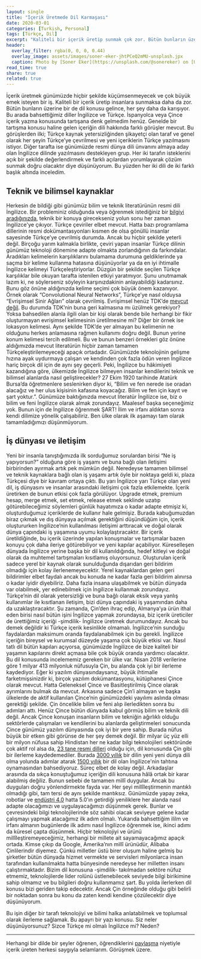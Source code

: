 ```yaml
---
layout: single
title: "İçerik Üretmede Dil Karmaşası"
date: 2020-03-01
categories: [Turkish, Personal]
tags: [Türkçe, Dil]
excerpt: "Kaliteli bir içerik üretip sunmak çok zor. Bütün bunların üzerine bir de dil konusu gelince, her şey daha da karışıyor."
header:
  overlay_filter: rgba(0, 0, 0, 0.44)
  overlay_image: assets/images/soner-eker-jhtPCeQ2mMU-unsplash.jpx
  caption: Photo by [Soner Eker](https://unsplash.com/@sonereker) on [Unsplash](https://unsplash.com)
read_time: true
share: true
related: true
---
```


İçerik üretmek günümüzde hiçbir şekilde küçümsenmeyecek ve çok büyük emek isteyen bir iş. Kaliteli bir içerik üretip insanlara sunmaksa daha da zor. Bütün bunların üzerine bir de dil konusu gelince, her şey daha da karışıyor. Bu arada bahsettiğimiz diller İngilizce ve Türkçe. İspanyolca veya Çince içerik yazma konusunda tartışana denk gelmedim henüz. Genelde bir tartışma konusu haline gelen içeriğin dili hakkında farklı görüşler mevcut. Bu görüşlerden ilki; Türkçe kaynak yetersizliğinden şikayetçi olan taraf ve genel olarak her şeyin Türkçe’ye çevrilmesi ve yeni içeriklerin Türkçe yazılmasını istiyor. Diğer tarafta ise günümüzde resmi dünya dili ünvanını almaya aday olan İngilizce dilinde yazılmasını destekleyen grup. Her iki tarafın isteklerini açık bir şekilde değerlendirmek ve farklı açılardan yorumlayarak çözüm sunmak doğru olacaktır diye düşünüyorum. Bu yüzden her iki dili de iki farklı başlık altında inceledim.

## Teknik ve bilimsel kaynaklar

Herkesin de bildiği gibi günümüz bilim ve teknik literatürünün resmi dili İngilizce. Bir probleminiz olduğunda veya öğrenmek istediğiniz bir [bilgiyi aradığınızda](/merak-bilgi-dikkat), teknik bir konuya girecekseniz yolun sonu her zaman İngilizce'ye çıkıyor. Türkçe çeviriler elbet mevcut. Hatta bazı programlama dillerinin resmi dokümantasyonları kısmen de olsa gönüllü insanlar sayesinde Türkçe’ye çevrilmiş durumda. Ancak bu hiçbir şekilde yeterli değil. Birçoğu yarım kalmakla birlikte, çeviri yapan insanlar Türkçe dilinin günümüz teknoloji dönemine adapte olmakta zorlandığının da farkındalar. Aradıkları kelimelerin karşılıklarını bulamama durumuna geldiklerinde ya saçma bir kelime kullanma hatasına düşünüyorlar ya da en iyi ihtimalle İngilizce kelimeyi Türkçeleştiriyorlar. Düzgün bir şekilde seçilen Türkçe karşılıklar bile okuyan tarafta istenilen etkiyi yaratmıyor. Şunu unutmamak lazım ki, ne söylerseniz söyleyin karşınızdakinin anlayabildiği kadarsınız. Bunu göz önüne aldığınızda kelime seçimi çok büyük önem kazanıyor. Örnek olarak “Convolutional Neural Networks”, Türkçe’ye nasıl olduysa “Evrişimsel Sinir Ağları” olarak çevrilmiş. Evrişimsel henüz TDK’de [mevcut değil](http://www.tdk.gov.tr/index.php?option=com_bts&arama=kelime&guid=TDK.GTS.5ad63df4d412f2.36379452). Bu durumda TDK’nin buna geri kalmasına mı üzülmek gerekiyor? Yoksa bahsedilen alanla ilgili olan bir kişi olarak bende bile herhangi bir fikir oluşturmayan evrişimsel kelimesinin üretilmesine mi? Diğer bir örnek ise lokasyon kelimesi. Aynı şekilde TDK’de yer almayan bu kelimenin ne olduğunu herkes anlamasına rağmen kullanımı doğru değil. Bunun yerine konum kelimesi tercih edilmeli.
Bu ve bunun benzeri örnekleri göz önüne aldığımızda mevcut literatürün hiçbir zaman tamamen Türkçeleştirilemeyeceği apaçık ortadadır. Günümüzde teknolojinin gelişme hızına ayak uydurmaya çalışan ve kendinden çok fazla ödün veren İngilizce hariç birçok dil için de aynı şey geçerli. Peki, İngilizce bu hâkimiyeti kazandığına göre, ülkemizde İngilizce bilmeyen insanlar kendilerini teknik ve bilimsel alanlarda nasıl geliştirecekler? 27 Ekim 1920 tarihinde Atatürk Bursa’da öğretmenlere seslenirken diyor ki, “Bilim ve fen nerede ise oradan alacağız ve her ulus kişisinin kafasına koyacağız. Bilim ve fen için kayıt ve şart yoktur.”. Günümüze baktığınızda mevcut literatür İngilizce ise, biz o bilim ve feni İngilizce olarak almak zorundayız. Maalesef başka seçeneğimiz yok. Bunun için de İngilizce öğrenmek ŞART! İlim ve irfanı aldıktan sonra kendi dilimize yönelik çalışabiliriz. Ben ülke olarak ilk aşamayı tam olarak tamamladığımızı düşünmüyorum.

## İş dünyası ve iletişim

Yeni bir insanla tanıştığımızda ilk sorduğumuz sorulardan birisi “Ne iş yapıyorsun?” olduğuna göre iş yaşamı ve buna bağlı olan iletişimi birbirinden ayırmak artık pek mümkün değil. Neredeyse tamamen bilimsel ve teknik kaynaklara bağlı olan iş yaşamı artık öyle bir noktaya geldi ki, plaza Türkçesi diye bir kavram ortaya çıktı. Bu yarı İngilizce yarı Türkçe olan yeni dil, iş dünyasını ve insanlar arasındaki iletişimi çok fazla etkilemekte. İçerik üretirken de bunun etkisi çok fazla görülüyor. Upgrade etmek, premium hesap, merge etmek, set etmek, release etmek seklinde uzatıp götürebileceğimiz söylemleri günlük hayatımıza o kadar adapte etmişiz ki, oluşturduğumuz içeriklerde de kullanır hale gelmişiz. Burada kabuğumuzdan biraz çıkmak ve dış dünyaya açılmak gerektiğini düşündüğüm için, içerik oluştururken İngilizce’nin kullanılması iletişimi arttıracak ve doğal olarak dünya çapındaki iş yaşamına uyumu kolaylaştıracaktır. Bir içerik üretildiğinde, bu içerik üzerinde yapılan konuşmalar ve tartışmalar bazen konuyu çok daha ileriye götürebiliyor ve yeni kapılar açabiliyor. Küreselleşen dünyada İngilizce yerine başka bir dil kullanıldığında, hedef kitleyi ve doğal olarak da muhtemel tartışmaları kısıtlamış oluyorsunuz. Oluşturulan içerik sadece yerel bir kaynak olarak sunulduğunda dışarıdan geri bildirim olmadığı için kolay ilerlenemeyecektir. Yerel kaynaklardan gelen geri bildirimler elbet faydalı ancak bu konuda ne kadar fazla geri bildirim alınırsa o kadar iyidir diyebiliriz. Daha fazla insana ulaşabilmek ve bütün dünyada var olabilmek, yer edinebilmek için İngilizce kullanmak zorundayız. Türkçe’nin dil olarak yetersizliği ve buna bağlı olarak eksik veya yanlış kullanımlar ile kısıtlanan iletişim, bizi dünya çapındaki iş yaşamından daha da uzaklaştıracaktır. Şu zamanda, Çin’den ihraç edip, Almanya’ya ürün ithal eden birisi nasıl bütün işini İngilizce yapmak zorundaysa, biz içerik üreticiler de ürettiğimiz içeriği -şimdilik- İngilizce üretmek durumundayız. Ancak bu demek değildir ki Türkçe içerik kesinlikle olmamalı. İngilizce’nin sunduğu faydalardan maksimum oranda faydalanabilmek için bu gerekli. İngilizce içeriğin bireysel ve kurumsal düzeyde yaşama çok büyük etkisi var. Nasıl tatlı dil bütün kapıları açıyorsa, günümüzde İngilizce de bize kaliteli bir yaşamın kapılarını direkt açmasa bile çok büyük oranda yardımcı olacaktır.
Bu dil konusunda incelememiz gereken bir ülke var. Nisan 2018 verilerine göre 1 milyar 413 milyonluk nüfusuyla Çin, bu alanda çok iyi bir ilerleme kaydediyor. Eğer ki yazılım dünyasındaysanız, büyük ihtimalle farketmişsinizdir ki, birçok yazılım dokümantasyonu, kütüphanesi Çince olarak mevcut. Hatta Geleneksel Çince ve Basitleştirilmiş Çince olarak ayrımlarını bulmak da mevcut. Arkasına sadece Çin’i almayan ve başka ülkelerde de aktif kullanılan Çince’nin günümüzdeki yayılımı aslında olması gerektiği şekilde. Çin öncelikle bilim ve feni alıp ilerledikten sonra bu adımları attı. Henüz Çince bütün dünyada kabul görmüş bilim ve teknik dili değil. Ancak Çince konuşan insanların bilim ve tekniğin ağırlıklı olduğu sektörlerde çalışmaları ve kendilerini bu alanlarda geliştirmeleri sonucunda Çince günümüz yazılım dünyasında çok iyi bir yere sahip. Burada nüfus büyük bir etken gibi görünse de her şey demek değil. Bir milyar üç yüz elli bir milyon nüfusa sahip Hindistan her ne kadar bilgi teknolojileri sektöründe çok aktif rol alsa da, [23 tane resmi dilleri](https://www.wikiwand.com/en/Languages_of_India) olduğu için, dil konusunda Çin gibi bir ilerleme kaydedemediler. Burada [3000 yıllık](https://ethnomed.org/culture/chinese/chinese-language-profile) bir dilin yeni yeni dünya dili olma yolunda adımlar atarak [1500 yıllık](https://www.wikiwand.com/en/History_of_English) bir dil olan İngilizce'nin tahtına oynamasından bahsediyoruz. Süreç elbet de kolay değil.
Arkadaşlar arasında da sıkça konuştuğumuz içeriğin dili konusuna hâlâ ortak bir karar alabilmiş değiliz. Bunun sebebi de tamamen millî duygular. Ancak bu duyguları doğru yönlendirmekte fayda var. Her şeyi millîleştirmenin mantıklı olmadığı gibi, tam tersi de aynı şekilde mantıksız. Günümüzde yapay zeka, robotlar ve [endüstri 4.0](/otomatiklestiremediklerimizden-misiniz) hatta 5.0’ın getirdiği yeniliklere her alanda nasıl adapte olacağımızı ve uygulayacağımızı düşünmek gerek. Bunlar ve çevresindeki bilgi teknolojilerinde söz sahibi olacak seviyeye gelene kadar çalışmayı yapmak atacağımız ilk adım olmalı. Yukarıda bahsettiğim ililm ve irfanı almanın bugünlerde ilk adımı nasıl İngilizce öğrenmek ise, ikinci adımı da küresel çapta düşünmek. Hiçbir teknolojiyi ve ürünü millîleştiremeyeceğimiz, herhangi bir millete ait sayamayacağımız apaçık ortada. Kimse çıkıp da Google, Amerika’nın millî ürünüdür, Alibaba Çinlilerindir diyemez. Çünkü milletler üstü birer oluşum haline gelmiş bu şirketler bütün dünyada hizmet vermekte ve servisleri milyonlarca insan tarafından kullanılmakta hatta bünyesinde neredeyse her milletten insanı çalıştırmaktadır. Bizim dil konusuna -şimdilik- takılmadan sektöre nüfuz etmemiz, teknolojilerde lider rolünü üstlenebilecek seviyede bilgi birikimine sahip olmamız ve bu bilgileri doğru kullanmamız şart. Bu yolda ilerlerken dil konusu bizi geriden takip edecektir. Ancak Çin örneğinde olduğu gibi belirli bir noktadan sonra bu konu da zaten kendi kendine çözülecektir diye düşünüyorum.


Bu işin diğer bir tarafı teknolojiyi ve bilimi halka anlatabilmek ve toplumsal olarak ilerleme sağlamak. Bu apayrı bir yazı konusu. Siz neler düşünüyorsunuz? Sizce Türkçe mi olmalı İngilizce mi? Neden?

----

Herhangi bir dilde bir şeyler öğrenen, öğrendiklerini [paylaşma](/paylas-ve-mutlu-ol) niyetiyle içerik üreten herkesi saygıyla selamlarım. Görüşmek üzere.
